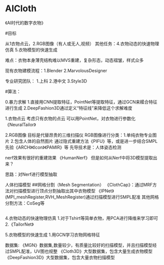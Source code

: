 # AICloth

《AI时代的数字衣物》

#目标

从1衣物点云，2.RGB图像（有人或无人,视频）
其他任务：4.衣物动态的快速物理仿真  5.衣物模型的快速生成

难点：衣物本身薄壳结构难以MVS重建，复杂形态，动态褶皱，样式众多

现有衣物建模流程：1.Blender 2.MarvolousDesigner

专业研究团队：
1.上科 2.港中文 3.Style3D

#算法：

0.暴力求解
  1.直接用CNN提取特征，PointNet等提取特征，通过GCN来糅合特征进行生成
  2.DeepFashion3D通过定义“特征线”来降低这个求解难度

1.衣物点云
考虑只有衣物的点云
可以用PointNet，对衣物进行参数化《NeuralTailor》

2.RGB图像
目标是代替昂贵的三维扫描仪
RGB图像进行分类：1.单纯衣物专业图片 2.包含人体的自然图片
通过隐式重建方法《PIFU》等，或是进一步结合SMPL先验《ARCH》《Icon》《PAMIR》等
先导技术是：人体姿态检测

nerf效果有很好的重建效果
《HumanNerf》 但是如何从Nerf中将3D模型提取出来？

思路：对Nerf进行模型抽取

人体扫描模型
##网格分割（Mesh Segmentation）
《ClothCap》：通过MRF方法对扫描模型进行顶点分割抽取出其中衣物模型
《IPNet》(MPI_meshRegister,RVH_MeshRegister)通过扫描模型进行SMPL配准
其他网格分割方法：CoSeg等
##

4.衣物动态的快速物理仿真
  1.对于Tshirt等简单衣物，用PCA进行降维来学习即可
  2.《TailorNet》

5.衣物模型的快速生成
  1.用GCN学习衣物网格特征

数据集:
《MGN》数据集,数量较少，有质量比较好的扫描模型，并且扫描模型经过SMPL配准，UV图也规整
《Cloth3D》大型数据集，包含大量生成衣物模型
《DeepFashion3D》大型数据集，包含大量衣物扫描模型

